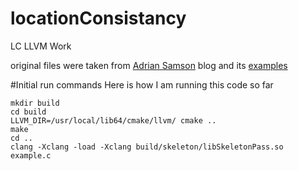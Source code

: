 # locationConsistancy
LC LLVM Work

original files were taken from [Adrian Samson](https://www.cs.cornell.edu/~asampson/blog/llvm.html) blog and its [examples](https://github.com/sampsyo/llvm-pass-skeleton)

#Initial run commands
Here is how I am running this code so far

```shell
mkdir build
cd build
LLVM_DIR=/usr/local/lib64/cmake/llvm/ cmake ..
make
cd ..
clang -Xclang -load -Xclang build/skeleton/libSkeletonPass.so example.c
```

